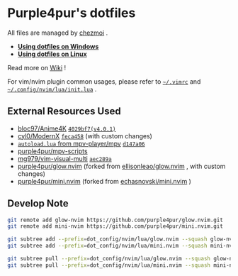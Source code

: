 # Purple4pur's dotfiles

All files are managed by [chezmoi](https://www.chezmoi.io/) .

* **[Using dotfiles on Windows](https://github.com/purple4pur/dotfiles/wiki/Using-dotfiles-on-Windows)**
* **[Using dotfiles on Linux](https://github.com/purple4pur/dotfiles/wiki/Using-dotfiles-on-Linux)**

Read more on [Wiki](https://github.com/purple4pur/dotfiles/wiki) !

For vim/nvim plugin common usages, please refer to [`~/.vimrc`](dot_vimrc) and [`~/.config/nvim/lua/init.lua`](dot_config/nvim/lua/init.lua) .

## External Resources Used

* [bloc97/Anime4K](https://github.com/bloc97/Anime4K) [`4029bf7(v4.0.1)`](https://github.com/bloc97/Anime4K/tree/4029bf701ecaa15f163cdc49cffe5501c1acf410)
* [cyl0/ModernX](https://github.com/cyl0/ModernX) [`feca458`](https://github.com/cyl0/ModernX/tree/feca458b3eee0fd383a77d45632265372c607461) (with custom changes)
* [`autoload.lua` from mpv-player/mpv](https://github.com/mpv-player/mpv/blob/master/TOOLS/lua/autoload.lua) [`d147a06`](https://github.com/mpv-player/mpv/blob/d147a06e60bfc10cb2fd7c66af7eb6871dba163e/TOOLS/lua/autoload.lua)
* [purple4pur/mpv-scripts](https://github.com/purple4pur/mpv-scripts)
* [mg979/vim-visual-multi](https://github.com/mg979/vim-visual-multi) [`aec289a`](https://github.com/mg979/vim-visual-multi/tree/aec289a9fdabaa0ee6087d044d75b32e12084344)
* [purple4pur/glow.nvim](https://github.com/purple4pur/glow.nvim) (forked from [ellisonleao/glow.nvim](https://github.com/ellisonleao/glow.nvim) , with custom changes)
* [purple4pur/mini.nvim](https://github.com/purple4pur/mini.nvim) (forked from [echasnovski/mini.nvim](https://github.com/echasnovski/mini.nvim) )

## Develop Note

```bash
git remote add glow-nvim https://github.com/purple4pur/glow.nvim.git
git remote add mini-nvim https://github.com/purple4pur/mini.nvim.git

git subtree add --prefix=dot_config/nvim/lua/glow.nvim --squash glow-nvim main
git subtree add --prefix=dot_config/nvim/lua/mini.nvim --squash mini-nvim master

git subtree pull --prefix=dot_config/nvim/lua/glow.nvim --squash glow-nvim main
git subtree pull --prefix=dot_config/nvim/lua/mini.nvim --squash mini-nvim master
```
